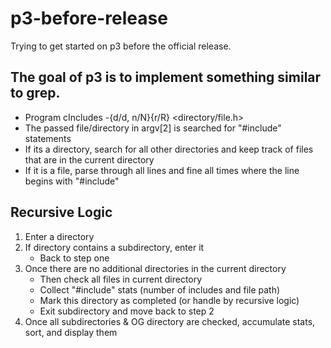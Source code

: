 # p3-before-release
Trying to get started on p3 before the official release.

## The goal of p3 is to implement something similar to grep.
- Program cIncludes -{d/d, n/N}{r/R} <directory/file.h>
- The passed file/directory in argv[2] is searched for "#include" statements
- If its a directory, search for all other directories and keep track of files that are in the current directory
- If it is a file, parse through all lines and fine all times where the line begins with "#include"

## Recursive Logic
1. Enter a directory
2. If directory contains a subdirectory, enter it
    - Back to step one
3. Once there are no additional directories in the current directory
    - Then check all files in current directory
    - Collect "#include" stats (number of includes and file path)
    - Mark this directory as completed (or handle by recursive logic)
    - Exit subdirectory and move back to step 2
4. Once all subdirectories & OG directory are checked, accumulate stats, sort, and display them
